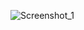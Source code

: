 ![Screenshot_1](https://user-images.githubusercontent.com/58115790/125752654-28241684-f6b9-4a83-a2fe-754c2fedb7ad.jpg)
